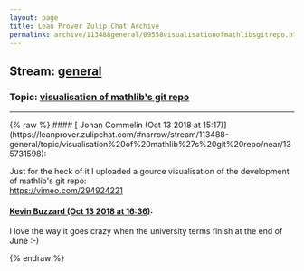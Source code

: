 ```yaml
---
layout: page
title: Lean Prover Zulip Chat Archive 
permalink: archive/113488general/09558visualisationofmathlibsgitrepo.html
---
```


## Stream: [general](https://leanprover-community.github.io/archive/113488general/index.html)
### Topic: [visualisation of mathlib's git repo](https://leanprover-community.github.io/archive/113488general/09558visualisationofmathlibsgitrepo.html)

---

<base href="https://leanprover.zulipchat.com">
{% raw %}
#### [ Johan Commelin (Oct 13 2018 at 15:17)](https://leanprover.zulipchat.com/#narrow/stream/113488-general/topic/visualisation%20of%20mathlib%27s%20git%20repo/near/135731598):
<p>Just for the heck of it I uploaded a gource visualisation of the development of mathlib's git repo:<br>
<a href="https://vimeo.com/294924221" target="_blank" title="https://vimeo.com/294924221">https://vimeo.com/294924221</a></p>

#### [ Kevin Buzzard (Oct 13 2018 at 16:36)](https://leanprover.zulipchat.com/#narrow/stream/113488-general/topic/visualisation%20of%20mathlib%27s%20git%20repo/near/135733899):
<p>I love the way it goes crazy when the university terms finish at the end of June :-)</p>


{% endraw %}
